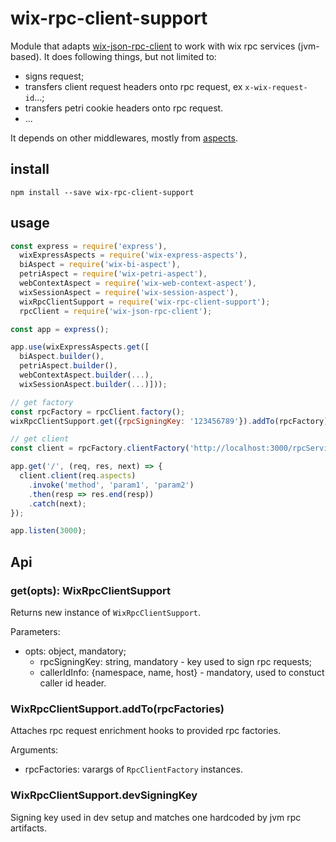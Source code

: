 # wix-rpc-client-support

Module that adapts [wix-json-rpc-client](../wix-json-rpc-client) to work with wix rpc services (jvm-based). It does following things, but not limited to:
 - signs request;
 - transfers client request headers onto rpc request, ex `x-wix-request-id`...;
 - transfers petri cookie headers onto rpc request.
 - ...
 
It depends on other middlewares, mostly from [aspects](../../aspects/).

## install

```
npm install --save wix-rpc-client-support
```

## usage

```js
const express = require('express'),
  wixExpressAspects = require('wix-express-aspects'),
  biAspect = require('wix-bi-aspect'),
  petriAspect = require('wix-petri-aspect'),
  webContextAspect = require('wix-web-context-aspect'),
  wixSessionAspect = require('wix-session-aspect'),
  wixRpcClientSupport = require('wix-rpc-client-support');
  rpcClient = require('wix-json-rpc-client');

const app = express();

app.use(wixExpressAspects.get([
  biAspect.builder(),
  petriAspect.builder(),
  webContextAspect.builder(...),
  wixSessionAspect.builder(...)]));

// get factory
const rpcFactory = rpcClient.factory();
wixRpcClientSupport.get({rpcSigningKey: '123456789'}).addTo(rpcFactory);

// get client
const client = rpcFactory.clientFactory('http://localhost:3000/rpcService');

app.get('/', (req, res, next) => {
  client.client(req.aspects)
    .invoke('method', 'param1', 'param2')
    .then(resp => res.end(resp))
    .catch(next);
});

app.listen(3000);
```

## Api
### get(opts): WixRpcClientSupport
Returns new instance of `WixRpcClientSupport`.

Parameters:
 - opts: object, mandatory;
   - rpcSigningKey: string, mandatory - key used to sign rpc requests;
   - callerIdInfo: {namespace, name, host} - mandatory, used to constuct caller id header.

### WixRpcClientSupport.addTo(rpcFactories)
Attaches rpc request enrichment hooks to provided rpc factories.

Arguments:
 - rpcFactories: varargs of `RpcClientFactory` instances.

### WixRpcClientSupport.devSigningKey
Signing key used in dev setup and matches one hardcoded by jvm rpc artifacts.
